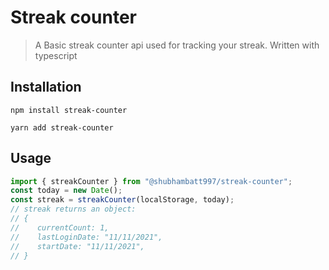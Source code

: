 # Streak counter
> A Basic streak counter api used for tracking your streak. Written with typescript 

## Installation

```shell
npm install streak-counter
```

```shell
yarn add streak-counter
```

## Usage

```typescript
import { streakCounter } from "@shubhambatt997/streak-counter";
const today = new Date();
const streak = streakCounter(localStorage, today);
// streak returns an object:
// {
//    currentCount: 1,
//    lastLoginDate: "11/11/2021",
//    startDate: "11/11/2021",
// }
```
